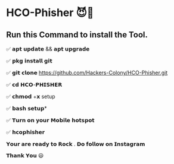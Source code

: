 # HCO-Phisher 😈🥷

## Run this Command to install the Tool.

✅ 𝗮𝗽𝘁 𝘂𝗽𝗱𝗮𝘁𝗲 && 𝗮𝗽𝘁 𝘂𝗽𝗴𝗿𝗮𝗱𝗲

✅ 𝗽𝗸𝗴 𝗶𝗻𝘀𝘁𝗮𝗹𝗹 𝗴𝗶𝘁

✅ 𝗴𝗶𝘁 𝗰𝗹𝗼𝗻𝗲 https://github.com/Hackers-Colony/HCO-Phisher.git

✅ 𝗰𝗱 𝗛𝗖𝗢-𝗣𝗛𝗜𝗦𝗛𝗘𝗥

✅ 𝗰𝗵𝗺𝗼𝗱 +𝘅 setup

✅ 𝗯𝗮𝘀𝗵 𝘀𝗲𝘁𝘂𝗽*

✅ 𝗧𝘂𝗿𝗻 𝗼𝗻 𝘆𝗼𝘂𝗿 𝗠𝗼𝗯𝗶𝗹𝗲 𝗵𝗼𝘁𝘀𝗽𝗼𝘁

✅ 𝗵𝗰𝗼𝗽𝗵𝗶𝘀𝗵𝗲𝗿

𝗬𝗼𝘂𝗿 𝗮𝗿𝗲 𝗿𝗲𝗮𝗱𝘆 𝘁𝗼 𝗥𝗼𝗰𝗸 . 𝗗𝗼 𝗳𝗼𝗹𝗹𝗼𝘄 𝗼𝗻 𝗜𝗻𝘀𝘁𝗮𝗴𝗿𝗮𝗺

𝗧𝗵𝗮𝗻𝗸 𝗬𝗼𝘂 😃
